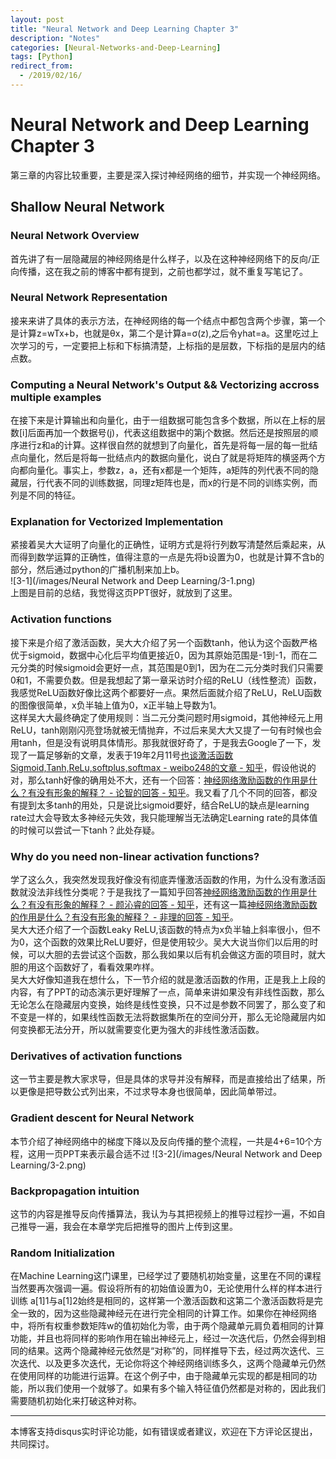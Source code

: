 ```yaml
---
layout: post
title: "Neural Network and Deep Learning Chapter 3"
description: "Notes"
categories: [Neural-Networks-and-Deep-Learning]
tags: [Python]
redirect_from:
  - /2019/02/16/
---
```

# Neural Network and Deep Learning Chapter 3  
第三章的内容比较重要，主要是深入探讨神经网络的细节，并实现一个神经网络。  

## Shallow Neural Network  
### Neural Network Overview  
首先讲了有一层隐藏层的神经网络是什么样子，以及在这种神经网络下的反向/正向传播，这在我之前的博客中都有提到，之前也都学过，就不重复写笔记了。

### Neural Network Representation  
接来来讲了具体的表示方法，在神经网络的每一个结点中都包含两个步骤，第一个是计算z=wTx+b，也就是θx，第二个是计算a=σ(z),之后令yhat=a。这里吃过上次学习的亏，一定要把上标和下标搞清楚，上标指的是层数，下标指的是层内的结点数。  

### Computing a Neural Network's Output && Vectorizing accross multiple examples    
在接下来是计算输出和向量化，由于一组数据可能包含多个数据，所以在上标的层数[i]后面再加一个数据号(j)，代表这组数据中的第j个数据。然后还是按照层的顺序进行z和a的计算。这样很自然的就想到了向量化，首先是将每一层的每一批结点向量化，然后是将每一批结点内的数据向量化，说白了就是将矩阵的横竖两个方向都向量化。事实上，参数z，a，还有x都是一个矩阵，a矩阵的列代表不同的隐藏层，行代表不同的训练数据，同理z矩阵也是，而x的行是不同的训练实例，而列是不同的特征。  

### Explanation for Vectorized Implementation  
紧接着吴大大证明了向量化的正确性，证明方式是将行列数写清楚然后乘起来，从而得到数学运算的正确性，值得注意的一点是先将b设置为0，也就是计算不含b的部分，然后通过python的广播机制来加上b。  
![3-1](/images/Neural Network and Deep Learning/3-1.png)  
上图是目前的总结，我觉得这页PPT很好，就放到了这里。  

### Activation functions  
接下来是介绍了激活函数，吴大大介绍了另一个函数tanh，他认为这个函数严格优于sigmoid，数据中心化后平均值更接近0，因为其原始范围是-1到-1，而在二元分类的时候sigmoid会更好一点，其范围是0到1，因为在二元分类时我们只需要0和1，不需要负数。但是我想起了第一章采访时介绍的ReLU（线性整流）函数，我感觉ReLU函数好像比这两个都要好一点。果然后面就介绍了ReLU，ReLU函数的图像很简单，x负半轴上值为0，x正半轴上导数为1。  
这样吴大大最终确定了使用规则：当二元分类问题时用sigmoid，其他神经元上用ReLU，tanh刚刚闪亮登场就被无情抛弃，不过后来吴大大又提了一句有时候也会用tanh，但是没有说明具体情形。那我就很好奇了，于是我去Google了一下，发现了一篇足够新的文章，发表于19年2月11号[也谈激活函数Sigmoid,Tanh,ReLu,softplus,softmax - weibo248的文章 - 知乎](https://zhuanlan.zhihu.com/p/48776056)，假设他说的对，那么tanh好像的确用处不大，还有一个回答：[神经网络激励函数的作用是什么？有没有形象的解释？ - 论智的回答 - 知乎](https://www.zhihu.com/question/22334626/answer/465380541)。我又看了几个不同的回答，都没有提到太多tanh的用处，只是说比sigmoid要好，结合ReLU的缺点是learning rate过大会导致太多神经元失效，我只能理解当无法确定Learning rate的具体值的时候可以尝试一下tanh？此处存疑。  

### Why do you need non-linear activation functions?  
学了这么久，我突然发现我好像没有彻底弄懂激活函数的作用，为什么没有激活函数就没法非线性分类呢？于是我找了一篇知乎回答[神经网络激励函数的作用是什么？有没有形象的解释？ - 颜沁睿的回答 - 知乎](https://www.zhihu.com/question/22334626/answer/103835591)，还有这一篇[神经网络激励函数的作用是什么？有没有形象的解释？ - 非理的回答 - 知乎](https://www.zhihu.com/question/22334626/answer/21036590)。  
吴大大还介绍了一个函数Leaky ReLU,该函数的特点为x负半轴上斜率很小，但不为0，这个函数的效果比ReLU要好，但是使用较少。吴大大说当你们以后用的时候，可以大胆的去尝试这个函数，那么我如果以后有机会做这方面的项目时，就大胆的用这个函数好了，看看效果咋样。  
吴大大好像知道我在想什么，下一节介绍的就是激活函数的作用，正是我上上段的内容，有了PPT的动态演示更好理解了一点，简单来讲如果没有非线性函数，那么无论怎么在隐藏层内变换，始终是线性变换，只不过是参数不同罢了，那么变了和不变是一样的，如果线性函数无法将数据集所在的空间分开，那么无论隐藏层内如何变换都无法分开，所以就需要变化更为强大的非线性激活函数。  

### Derivatives of activation functions  
这一节主要是教大家求导，但是具体的求导并没有解释，而是直接给出了结果，所以更像是把导数公式列出来，不过求导本身也很简单，因此简单带过。  

### Gradient descent for Neural Network  
本节介绍了神经网络中的梯度下降以及反向传播的整个流程，一共是4+6=10个方程，这用一页PPT来表示最合适不过
![3-2](/images/Neural Network and Deep Learning/3-2.png)  

### Backpropagation intuition  
这节的内容是推导反向传播算法，我认为与其把视频上的推导过程抄一遍，不如自己推导一遍，我会在本章学完后把推导的图片上传到这里。  

### Random Initialization  
在Machine Learning这门课里，已经学过了要随机初始变量，这里在不同的课程当然要再次强调一遍。假设将所有的初始值设置为0，无论使用什么样的样本进行训练 a[1]1与a[1]2始终是相同的，这样第一个激活函数和这第二个激活函数将是完全一致的，因为这些隐藏神经元在进行完全相同的计算工作。如果你在神经网络中，将所有权重参数矩阵w的值初始化为零，由于两个隐藏单元肩负着相同的计算功能，并且也将同样的影响作用在输出神经元上，经过一次迭代后，仍然会得到相同的结果。这两个隐藏神经元依然是“对称”的，同样推导下去，经过两次迭代、三次迭代、以及更多次迭代，无论你将这个神经网络训练多久，这两个隐藏单元仍然在使用同样的功能进行运算。在这个例子中，由于隐藏单元实现的都是相同的功能，所以我们使用一个就够了。如果有多个输入特征值仍然都是对称的，因此我们需要随机初始化来打破这种对称。  


---
本博客支持disqus实时评论功能，如有错误或者建议，欢迎在下方评论区提出，共同探讨。  
